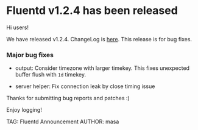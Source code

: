 # Fluentd v1.2.4 has been released

Hi users!

We have released v1.2.4. ChangeLog is [here](https://github.com/fluent/fluentd/blob/master/CHANGELOG.md).
This release is for bug fixes.

### Major bug fixes

* output: Consider timezone with larger timekey. This fixes unexpected buffer flush with `1d` timekey.

* server helper: Fix connection leak by close timing issue


Thanks for submitting bug reports and patches :)

Enjoy logging!


TAG: Fluentd Announcement
AUTHOR: masa
